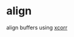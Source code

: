 # align
align buffers using [xcorr](https://www.notion.so/Cross-Correlation-55fde5498b6c405fa590212b1c9f42e2)
